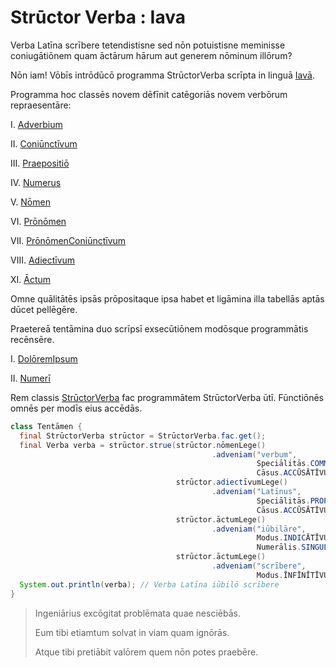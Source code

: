 # Strūctor Verba : Iava

Verba Latīna scrībere tetendistisne sed nōn potuistisne meminisse coniugātiōnem quam āctārum hārum aut generem nōminum illōrum?

Nōn iam! Vōbīs intrōdūcō programma StrūctorVerba scrīpta in linguā [Iavā](https://docs.oracle.com/javase/10/docs/api/overview-summary.html).

Programma hoc classēs novem dēfīnit catēgoriās novem verbōrum repraesentāre:

I. [Adverbium](src/main/java/net/strūctorverba/verba/VerbumSimplex.java)

II. [Coniūnctīvum](src/main/java/net/strūctorverba/verba/VerbumSimplex.java)

III. [Praepositiō](src/main/java/net/strūctorverba/verba/VerbumSimplex.java)

IV. [Numerus](src/main/java/net/strūctorverba/verba/VerbumSimplex.java)

V. [Nōmen](src/main/java/net/strūctorverba/verba/multiplicia/Nōmen.java)

VI. [Prōnōmen](src/main/java/net/strūctorverba/verba/multiplicia/Prōnōmen.java)

VII. [PrōnōmenConiūnctīvum](src/main/java/net/strūctorverba/verba/multiplicia/PrōnōmenConiūnctīvum.java)

VIII. [Adiectīvum](src/main/java/net/strūctorverba/verba/multiplicia/Adiectīvum.java)

XI. [Āctum](src/main/java/net/strūctorverba/verba/multiplicia/Āctum.java)

Omne quālitātēs ipsās prōpositaque ipsa habet et ligāmina illa tabellās aptās dūcet pellēgēre.

Praetereā tentāmina duo scrīpsī exsecūtiōnem modōsque programmātis recēnsēre.

I. [DolōremIpsum](src/main/test/net/strūctorverba/tentāmina/DolōremIpsum.java)

II. [Numerī](src/main/test/net/strūctorverba/tentāmina/Numerī.java)

Rem classis [StrūctorVerba](src/main/java/net/strūctorverba/mīscella/StrūctorVerba.java) fac programmātem StrūctorVerba ūtī. Fūnctiōnēs omnēs per modīs eius accēdās.

```java
class Tentāmen {
  final StrūctorVerba strūctor = StrūctorVerba.fac.get();
  final Verba verba = strūctor.strue(strūctor.nōmenLege()
                                             .adveniam("verbum",
                                                       Speciālitās.COMMŪNE, Genus.NEUTRUM,
                                                       Cāsus.ACCŪSĀTĪVUS, Numerālis.PLŪRĀLIS),
                                     strūctor.adiectīvumLege()
                                             .adveniam("Latīnus",
                                                       Speciālitās.PROPRIUM, Genus.NEUTRUM,
                                                       Cāsus.ACCŪSĀTĪVUS, Numerālis.PLŪRĀLIS),
                                     strūctor.āctumLege()
                                             .adveniam("iūbilāre",
                                                       Modus.INDICĀTĪVUS, Vōx.ĀCTĪVA, Tempus.PRAESĒNS,
                                                       Numerālis.SINGULĀRIS, Persōna.PRĪMA),
                                     strūctor.āctumLege()
                                             .adveniam("scrībere",
                                                       Modus.ĪNFĪNĪTĪVUS, Vōx.ĀCTĪVA, Tempus.PRAESĒNS));
  System.out.println(verba); // Verba Latīna iūbilō scrībere
}
```

> Ingeniārius excōgitat problēmata quae nesciēbās.
> 
> Eum tibi etiamtum solvat in viam quam ignōrās.
> 
> Atque tibi pretiābit valōrem quem nōn potes praebēre.


